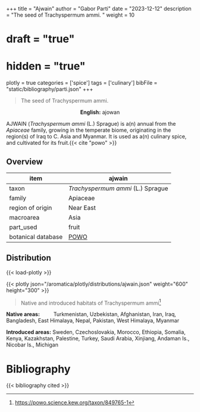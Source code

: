 +++
title = "Ajwain"
author = "Gabor Parti"
date = "2023-12-12"
description = "The seed of Trachyspermum ammi. "
weight = 10
# draft = "true"
# hidden = "true"
plotly = true
categories = ['spice']
tags = ['culinary']
bibFile = "static/bibliography/parti.json"
+++

>The seed of Trachyspermum ammi. 

<center>

**English:** ajowan

</center>

AJWAIN (*Trachyspermum ammi* (L.) Sprague) is a(n) annual from the *Apiaceae* family, growing in the temperate biome, originating in the region(s) of Iraq to C. Asia and Myanmar. It is used as a(n) culinary spice, and cultivated for its fruit.{{< cite "powo" >}}

## Overview

|       item       |                       ajwain                      |
|------------------|---------------------------------------------------|
|       taxon      |         *Trachyspermum ammi* (L.) Sprague         |
|      family      |                      Apiaceae                     |
| region of origin |                     Near East                     |
|     macroarea    |                        Asia                       |
|     part_used    |                       fruit                       |
|botanical database|[POWO](https://powo.science.kew.org/taxon/849765-1)|



## Distribution

{{< load-plotly >}}

{{< plotly json="/aromatica/plotly/distributions/ajwain.json" weight="600" height="300" >}}

>Native and introduced habitats of Trachyspermum ammi[^powo]

[^powo]: https://powo.science.kew.org/taxon/849765-1

<p style="text-align:left;">

**Native areas:** &ensp; &ensp; &ensp; Turkmenistan, Uzbekistan, Afghanistan, Iran, Iraq, Bangladesh, East Himalaya, Nepal, Pakistan, West Himalaya, Myanmar

**Introduced areas:** Sweden, Czechoslovakia, Morocco, Ethiopia, Somalia, Kenya, Kazakhstan, Palestine, Turkey, Saudi Arabia, Xinjiang, Andaman Is., Nicobar Is., Michigan

</p>



# Bibliography

{{< bibliography cited >}}

